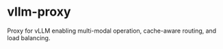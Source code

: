 # vllm-proxy
Proxy for vLLM enabling multi-modal operation, cache-aware routing, and load balancing.
